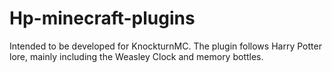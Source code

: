 # Hp-minecraft-plugins
Intended to be developed for KnockturnMC. The plugin follows Harry Potter lore, mainly including the Weasley Clock and memory bottles.


